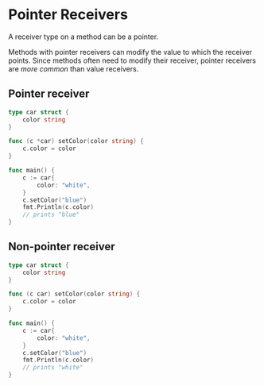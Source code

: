 # Pointer Receivers

A receiver type on a method can be a pointer.

Methods with pointer receivers can modify the value to which the receiver points. Since methods often need to modify their receiver, pointer receivers are *more common* than value receivers.

## Pointer receiver

```go
type car struct {
	color string
}

func (c *car) setColor(color string) {
	c.color = color
}

func main() {
	c := car{
		color: "white",
	}
	c.setColor("blue")
	fmt.Println(c.color)
	// prints "blue"
}
```

## Non-pointer receiver

```go
type car struct {
	color string
}

func (c car) setColor(color string) {
	c.color = color
}

func main() {
	c := car{
		color: "white",
	}
	c.setColor("blue")
	fmt.Println(c.color)
	// prints "white"
}
```
